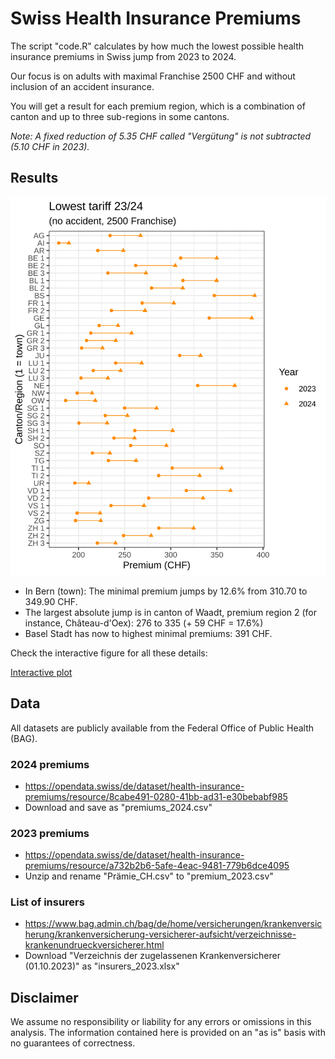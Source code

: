 # Swiss Health Insurance Premiums

The script "code.R" calculates by how much the lowest possible health insurance premiums in Swiss jump from 2023 to 2024. 

Our focus is on adults with maximal Franchise 2500 CHF and without inclusion of an accident insurance.

You will get a result for each premium region, which is a combination of canton and up to three sub-regions in some cantons. 

*Note: A fixed reduction of 5.35 CHF called "Vergütung" is not subtracted (5.10 CHF in 2023).*

## Results

![](f2500_noaccident.svg)

- In Bern (town): The minimal premium jumps by 12.6% from 310.70 to 349.90 CHF.
- The largest absolute jump is in canton of Waadt, premium region 2 (for instance, Château-d'Oex): 276 to 335 (+ 59 CHF = 17.6%)
- Basel Stadt has now to highest minimal premiums: 391 CHF.

Check the interactive figure for all these details:

[Interactive plot](https://mayer79.github.io/swiss_health/f2500_noaccident.html)

## Data

All datasets are publicly available from the Federal Office of Public Health (BAG).

### 2024 premiums

- https://opendata.swiss/de/dataset/health-insurance-premiums/resource/8cabe491-0280-41bb-ad31-e30bebabf985 
- Download and save as "premiums_2024.csv" 

### 2023 premiums

- https://opendata.swiss/de/dataset/health-insurance-premiums/resource/a732b2b6-5afe-4eac-9481-779b6dce4095 
- Unzip and rename "Prämie_CH.csv" to "premium_2023.csv" 

### List of insurers

- https://www.bag.admin.ch/bag/de/home/versicherungen/krankenversicherung/krankenversicherung-versicherer-aufsicht/verzeichnisse-krankenundrueckversicherer.html
- Download "Verzeichnis der zugelassenen Krankenversicherer (01.10.2023)" as "insurers_2023.xlsx"

## Disclaimer

We assume no responsibility or liability for any errors or omissions in this analysis. The information contained here is provided on an "as is" basis with no guarantees of correctness.

